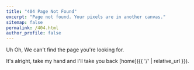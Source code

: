 ```yaml
---
title: "404 Page Not Found"
excerpt: "Page not found. Your pixels are in another canvas."
sitemap: false
permalink: /404.html
author_profile: false
---
```


Uh Oh, We can't find the page you're looking for.

It's alright, take my hand and I'll take you back [home]({{ '/' | relative_url }}).

